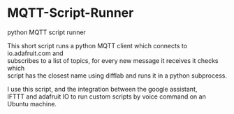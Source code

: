 # MQTT-Script-Runner
python MQTT script runner  

This short script runs a python MQTT client which connects to io.adafruit.com and  
subscribes to a list of topics, for every new message it receives it checks which  
script has the closest name using difflab and runs it in a python subprocess.  

I use this script, and the integration between the google assistant,  
IFTTT and adafruit IO to run custom scripts by voice command on an Ubuntu machine.  


